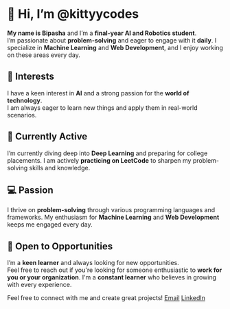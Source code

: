 # 👋 Hi, I’m @kittyycodes

**My name is Bipasha** and I’m a **final-year AI and Robotics student**.  
I’m passionate about **problem-solving** and eager to engage with it **daily**. I specialize in **Machine Learning** and **Web Development**, and I enjoy working on these areas every day.

## 👀 Interests
I have a keen interest in **AI** and a strong passion for the **world of technology**.  
I am always eager to learn new things and apply them in real-world scenarios.

## 🌱 Currently Active
I’m currently diving deep into **Deep Learning** and preparing for college placements. I am actively **practicing on LeetCode** to sharpen my problem-solving skills and knowledge.

## 💻 Passion
I thrive on **problem-solving** through various programming languages and frameworks. My enthusiasm for **Machine Learning** and **Web Development** keeps me engaged every day.

## 🚀 Open to Opportunities
I’m a **keen learner** and always looking for new opportunities.  
Feel free to reach out if you're looking for someone enthusiastic to **work for you or your organization**. I'm a **constant learner** who believes in growing with every experience.

Feel free to connect with me and create great projects!
[Email](bipasha.mohanty.14@gmail.com)
[LinkedIn](www.linkedin.com/in/contactbipasha)
